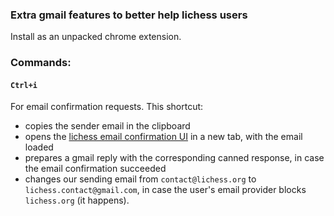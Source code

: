 ### Extra gmail features to better help lichess users

Install as an unpacked chrome extension.

### Commands:

#### `Ctrl+i`

For email confirmation requests. This shortcut:

- copies the sender email in the clipboard
- opens the [lichess email confirmation UI](https://github.com/ornicar/lila/wiki/Handling-email-address-confirmation) in a new tab, with the email loaded
- prepares a gmail reply with the corresponding canned response, in case the email confirmation succeeded
- changes our sending email from `contact@lichess.org` to `lichess.contact@gmail.com`, in case the user's email provider blocks `lichess.org` (it happens).
